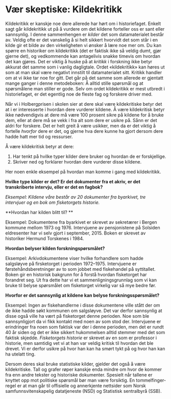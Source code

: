 # Vær skeptiske: Kildekritikk

Kildekritikk er kanskje noe dere allerede har hørt om i historiefaget. Enkelt sagt går kildekritikk ut på å vurdere om det kildene forteller oss er sant eller sannsynlig. I denne sammenhengen er _kilder_ det som datamaterialet består av. Veldig ofte er det vanskelig å si helt sikkert hvorvidt det som står i en kilde gir et bilde av den virkeligheten vi ønsker å lære noe mer om. Du kan spørre en historiker om kildekritikk (det er faktisk ikke så veldig dumt, gjør gjerne det), og vedkommende kan antagelivis snakke timevis om hvordan det kan gjøres. Det er viktig å huske på at _kritikk_ i forskning ikke betyr akkurat det samme som i vanlig dagligtale. Ordet «kildekritikk» kan høres ut som at man skal være negativt innstilt til datamaterialet sitt. Kritikk handler om at vi ikke tar noe for gitt. Det går på det samme som allerede er gjentatt mange ganger i denne metodeboken: Å alltid stille spørsmål og at spørsmålene man stiller er gode. Selv om ordet kildekritikk er mest utbredt i historiefaget, er det egentlig noe de fleste fag og forskere driver med.

Når vi i Holbergprisen i skolen sier at dere skal være kildekritiske betyr det at i er interesserte i hvordan dere vurderer kildene. Å være kildekritisk betyr ikke nødvendigvis at dere må være 100 prosent sikre på kildene for å bruke dem, eller at dere må se vekk i fra alt som dere er usikre på. Sånn er det aldri for forskere. Det er helt greit å være usikker, men da er det viktig å fortelle _hvorfor_ dere er det, og gjerne hva dere kunne ha gjort dersom dere hadde hatt mer tid og ressurser.

Å være kildekritisk betyr at dere:

  1. Har tenkt på hvilke typer kilder dere bruker og hvordan de er forskjellige.
  2. Skriver ned og forklarer hvordan dere vurderer disse kildene.

Her noen enkle eksempel på hvordan man komme i gang med kildekritikk.

**Hvilke type kilder er det? Er det dokumenter fra et akriv, er det transkriberte intervju, eller er det en fagbok?**

_Eksempel: Kildene våre består av 20 dokumenter fra byarkivet, tre intervjuer og en bok om fisketorgets historie._

**Hvordan har kilden blitt til? **

Eksempel: Dokumentene fra byarkivet er skrevet av sekretærer i Bergen kommune mellom 1973 og 1976. Intervjuene av pensjonistene på Solsiden eldresenter har vi selv gjort i september, 2015. Boken er skrevet av historiker Hermund Torskenes i 1984.

**Hvordan belyser kilden forskningspørsmålet?**

Eksempel: Arkivdokumentene viser hvilke forhandlere som hadde salgsløyve på firsketorget i perioden 1972–1975. Intervjuene er førstehåndsberetninger av to som jobbet med fiskehandel på syttitallet. Boken gir en historisk bakgrunn for å forstå hvordan fisketorget har forandret seg. Ut fra dette har vi et sammenligningsgrunnlag som vi kan bruke til belyse spørsmålet om fisketorget virkelig var så mye bedre før.

**Hvorfor er det sannsynlig at kildene kan belyse forskningsspørsmålet?**

Eksempel: Ingen av fiskehandlerne i disse dokumentene ville stått der om de ikke hadde søkt kommunen om salgsløyve. Det var derfor sannsynlig at disse også ville ha vært på fisketorget denne perioden. Noe som ble sannsynligjort da vi fikk kontakt med noen av som stod der. Intervjuene er erindringer fra noen som faktisk var der i denne perioden, men det er rundt 40 år siden og det er ikke sikkert hukommelsen alltid stemmer med det som faktisk skjedde. _Fisketorgets historie_ er skrevet av en som er professor i historie, men samtidig vet vi at han var veldig kritisk til hvordan det ble drevet. Vi er derfor usikre på hvor han kan ha smørt tykt på og hvor han kan ha utelatt ting.

Dersom deres skal bruke statistiske kilder, gjelder det også å være kildekritiske. Tall og grafer røper kanskje enda mindre om hvor de kommer fra enn andre tekster og historiske dokumenter. Spesielt når tallene er knyttet opp mot politiske spørsmål bør man være forsiktig. En tommelfinger-regel er at man går til offisielle og annerkjente nettsider som Norsk samfunnsvitenskapelig datatjeneste (NSD) og Statistisk sentralbyrå (SSB).
